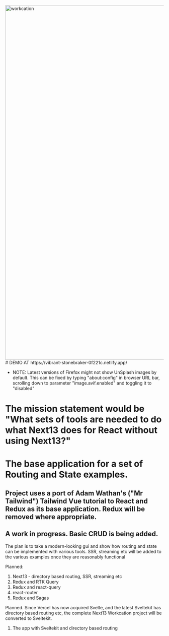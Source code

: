 <img width="1126" alt="workcation" src="https://user-images.githubusercontent.com/1424640/211996581-f3fd3cee-5192-486a-85c7-57b30b1c0371.png">
# DEMO AT https://vibrant-stonebraker-0f221c.netlify.app/


* NOTE: Latest versions of Firefox might not show UnSplash images by default. This can be fixed by typing "about:config" in browser URL bar, scrolling down to parameter "image.avif.enabled" and toggling it to "disabled"

# The mission statement would be "What sets of tools are needed to do what Next13 does for React without using Next13?"


# The base application for a set of Routing and State examples.

## Project uses a port of Adam Wathan's  ("Mr Tailwind") Tailwind Vue tutorial to React and Redux as its base application. Redux will be removed where appropriate.

## A work in progress. Basic CRUD is being added.

The plan is to take a modern-looking gui and show how routing and state can be implemented with various tools.
SSR, streaming etc will be added to the various examples once they are reasonably functional

Planned: 
  1) Next13 - directory based routing, SSR, streaming etc
  2) Redux and RTK Query
  3) Redux and react-query
  4) react-router
  5) Redux and Sagas

Planned. Since Vercel has now acquired Svelte, and the latest Sveltekit has directory based routing etc,
the complete Next13 Workcation project will be converted to Sveltekit.
  1) The app with Sveltekit and directory based routing
